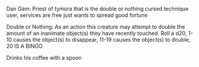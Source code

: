 Dan Gam: Priest of tymora that is the double or nothing cursed technique user, services are free just wants to spread good fortune 

Double or Nothing: As an action this creature may attempt to double the amount of an inanimate object(s) they have recently touched. Roll a d20, 1-10 causes the object(s) to disappear, 11-19 causes the object(s) to double, 20 IS A BINGO

Drinks his coffee with a spoon